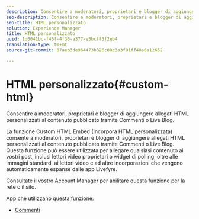 ```yaml
---
description: Consentire a moderatori, proprietari e blogger di aggiungere allegati HTML personalizzati al contenuto pubblicato tramite Commenti o Live Blog.
seo-description: Consentire a moderatori, proprietari e blogger di aggiungere allegati HTML personalizzati al contenuto pubblicato tramite Commenti o Live Blog.
seo-title: HTML personalizzato
solution: Experience Manager
title: HTML personalizzato
uuid: 1d0041bc-f45f-4f36-a377-e3bcff3f2eb4
translation-type: tm+mt
source-git-commit: 67aeb3de964473b326c88c3a3f81ff48a6a12652

---
```



# HTML personalizzato{#custom-html}

Consentire a moderatori, proprietari e blogger di aggiungere allegati HTML personalizzati al contenuto pubblicato tramite Commenti o Live Blog.

La funzione Custom HTML Embed (Incorpora HTML personalizzata) consente a moderatori, proprietari e blogger di aggiungere allegati HTML personalizzati al contenuto pubblicato tramite Commenti o Live Blog. Questa funzione può essere utilizzata per allegare qualsiasi contenuto ai vostri post, inclusi lettori video proprietari o widget di polling, oltre alle immagini standard, ai lettori video e ad altre incorporazioni che vengono automaticamente espanse dalle app Livefyre.

Consultate il vostro Account Manager per abilitare questa funzione per la rete o il sito.

App che utilizzano questa funzione:

* [Commenti](/help/using/c-about-apps/c-comments/c-comments.md)

